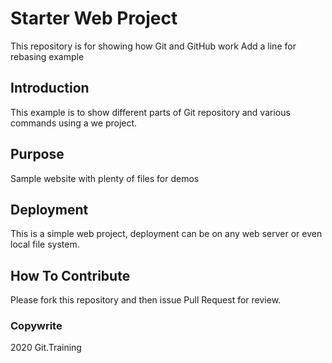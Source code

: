 # Starter Web Project

This repository is for showing how Git and GitHub work
Add a line for rebasing example

## Introduction
This example is to show different parts of Git repository and various commands using a we project.

## Purpose

Sample website with plenty of files for demos

## Deployment
This is a simple web project, deployment can be on any web server or even local file system.

## How To Contribute

Please fork this repository and then issue Pull Request for review.

### Copywrite

2020 Git.Training
